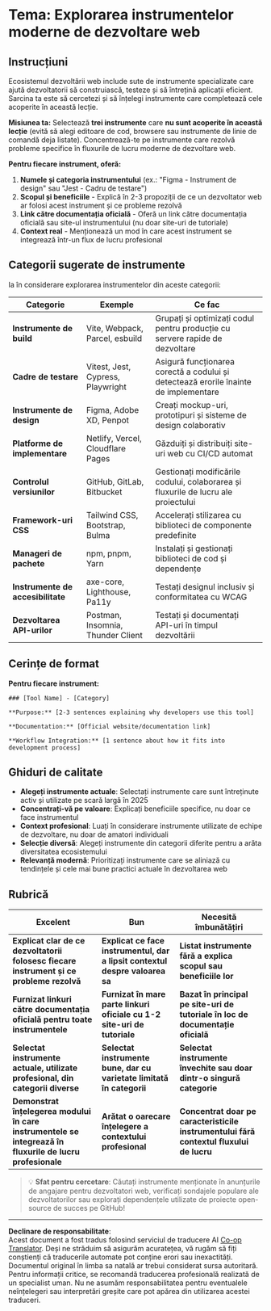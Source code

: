 <!--
CO_OP_TRANSLATOR_METADATA:
{
  "original_hash": "17b8ec8e85d99e27dcb3f73842e583be",
  "translation_date": "2025-10-24T21:58:25+00:00",
  "source_file": "1-getting-started-lessons/1-intro-to-programming-languages/assignment.md",
  "language_code": "ro"
}
-->
# Tema: Explorarea instrumentelor moderne de dezvoltare web

## Instrucțiuni

Ecosistemul dezvoltării web include sute de instrumente specializate care ajută dezvoltatorii să construiască, testeze și să întrețină aplicații eficient. Sarcina ta este să cercetezi și să înțelegi instrumente care completează cele acoperite în această lecție.

**Misiunea ta:** Selectează **trei instrumente** care **nu sunt acoperite în această lecție** (evită să alegi editoare de cod, browsere sau instrumente de linie de comandă deja listate). Concentrează-te pe instrumente care rezolvă probleme specifice în fluxurile de lucru moderne de dezvoltare web.

**Pentru fiecare instrument, oferă:**

1. **Numele și categoria instrumentului** (ex.: "Figma - Instrument de design" sau "Jest - Cadru de testare")
2. **Scopul și beneficiile** - Explică în 2-3 propoziții de ce un dezvoltator web ar folosi acest instrument și ce probleme rezolvă
3. **Link către documentația oficială** - Oferă un link către documentația oficială sau site-ul instrumentului (nu doar site-uri de tutoriale)
4. **Context real** - Menționează un mod în care acest instrument se integrează într-un flux de lucru profesional

## Categorii sugerate de instrumente

Ia în considerare explorarea instrumentelor din aceste categorii:

| Categorie | Exemple | Ce fac |
|-----------|---------|--------|
| **Instrumente de build** | Vite, Webpack, Parcel, esbuild | Grupați și optimizați codul pentru producție cu servere rapide de dezvoltare |
| **Cadre de testare** | Vitest, Jest, Cypress, Playwright | Asigură funcționarea corectă a codului și detectează erorile înainte de implementare |
| **Instrumente de design** | Figma, Adobe XD, Penpot | Creați mockup-uri, prototipuri și sisteme de design colaborativ |
| **Platforme de implementare** | Netlify, Vercel, Cloudflare Pages | Găzduiți și distribuiți site-uri web cu CI/CD automat |
| **Controlul versiunilor** | GitHub, GitLab, Bitbucket | Gestionați modificările codului, colaborarea și fluxurile de lucru ale proiectului |
| **Framework-uri CSS** | Tailwind CSS, Bootstrap, Bulma | Accelerați stilizarea cu biblioteci de componente predefinite |
| **Manageri de pachete** | npm, pnpm, Yarn | Instalați și gestionați biblioteci de cod și dependențe |
| **Instrumente de accesibilitate** | axe-core, Lighthouse, Pa11y | Testați designul inclusiv și conformitatea cu WCAG |
| **Dezvoltarea API-urilor** | Postman, Insomnia, Thunder Client | Testați și documentați API-uri în timpul dezvoltării |

## Cerințe de format

**Pentru fiecare instrument:**
```
### [Tool Name] - [Category]

**Purpose:** [2-3 sentences explaining why developers use this tool]

**Documentation:** [Official website/documentation link]

**Workflow Integration:** [1 sentence about how it fits into development process]
```

## Ghiduri de calitate

- **Alegeți instrumente actuale**: Selectați instrumente care sunt întreținute activ și utilizate pe scară largă în 2025
- **Concentrați-vă pe valoare**: Explicați beneficiile specifice, nu doar ce face instrumentul
- **Context profesional**: Luați în considerare instrumente utilizate de echipe de dezvoltare, nu doar de amatori individuali
- **Selecție diversă**: Alegeți instrumente din categorii diferite pentru a arăta diversitatea ecosistemului
- **Relevanță modernă**: Prioritizați instrumente care se aliniază cu tendințele și cele mai bune practici actuale în dezvoltarea web

## Rubrică

| Excelent | Bun | Necesită îmbunătățiri |
|----------|-----|-----------------------|
| **Explicat clar de ce dezvoltatorii folosesc fiecare instrument și ce probleme rezolvă** | **Explicat ce face instrumentul, dar a lipsit contextul despre valoarea sa** | **Listat instrumente fără a explica scopul sau beneficiile lor** |
| **Furnizat linkuri către documentația oficială pentru toate instrumentele** | **Furnizat în mare parte linkuri oficiale cu 1-2 site-uri de tutoriale** | **Bazat în principal pe site-uri de tutoriale în loc de documentație oficială** |
| **Selectat instrumente actuale, utilizate profesional, din categorii diverse** | **Selectat instrumente bune, dar cu varietate limitată în categorii** | **Selectat instrumente învechite sau doar dintr-o singură categorie** |
| **Demonstrat înțelegerea modului în care instrumentele se integrează în fluxurile de lucru profesionale** | **Arătat o oarecare înțelegere a contextului profesional** | **Concentrat doar pe caracteristicile instrumentului fără contextul fluxului de lucru** |

> 💡 **Sfat pentru cercetare**: Căutați instrumente menționate în anunțurile de angajare pentru dezvoltatori web, verificați sondajele populare ale dezvoltatorilor sau explorați dependențele utilizate de proiecte open-source de succes pe GitHub!

---

**Declinare de responsabilitate**:  
Acest document a fost tradus folosind serviciul de traducere AI [Co-op Translator](https://github.com/Azure/co-op-translator). Deși ne străduim să asigurăm acuratețea, vă rugăm să fiți conștienți că traducerile automate pot conține erori sau inexactități. Documentul original în limba sa natală ar trebui considerat sursa autoritară. Pentru informații critice, se recomandă traducerea profesională realizată de un specialist uman. Nu ne asumăm responsabilitatea pentru eventualele neînțelegeri sau interpretări greșite care pot apărea din utilizarea acestei traduceri.